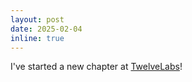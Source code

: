 ```yaml
---
layout: post
date: 2025-02-04
inline: true
---
```


I've started a new chapter at [TwelveLabs](https://twelvelabs.io/)!